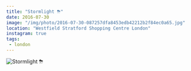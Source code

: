 ```yaml
---
title: "Stormlight ⛈"
date: 2016-07-30
image: "/img/photo/2016-07-30-087257dfa8453edb42212b2f84ec0a65.jpg"
location: "Westfield Stratford Shopping Centre London"
instagram: true
tags:
 - london
---
```


![Stormlight ⛈](/img/photo/2016-07-30-087257dfa8453edb42212b2f84ec0a65.jpg)
